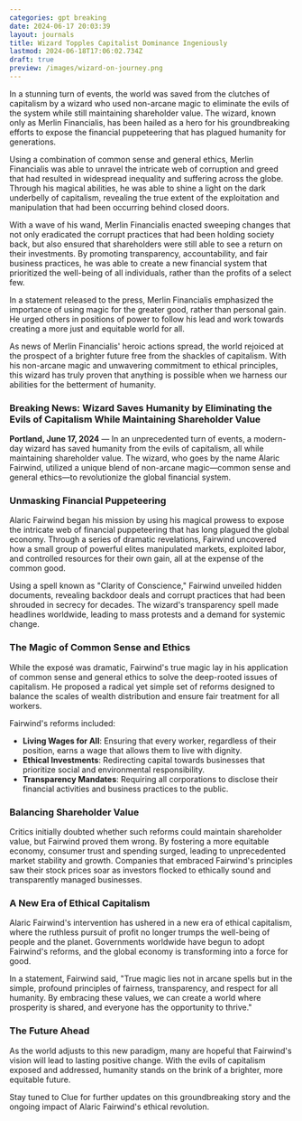 ```yaml
---
categories: gpt breaking
date: 2024-06-17 20:03:39
layout: journals
title: Wizard Topples Capitalist Dominance Ingeniously
lastmod: 2024-06-18T17:06:02.734Z
draft: true
preview: /images/wizard-on-journey.png
---
```

In a stunning turn of events, the world was saved from the clutches of capitalism by a wizard who used non-arcane magic to eliminate the evils of the system while still maintaining shareholder value. The wizard, known only as Merlin Financialis, has been hailed as a hero for his groundbreaking efforts to expose the financial puppeteering that has plagued humanity for generations.

Using a combination of common sense and general ethics, Merlin Financialis was able to unravel the intricate web of corruption and greed that had resulted in widespread inequality and suffering across the globe. Through his magical abilities, he was able to shine a light on the dark underbelly of capitalism, revealing the true extent of the exploitation and manipulation that had been occurring behind closed doors.

With a wave of his wand, Merlin Financialis enacted sweeping changes that not only eradicated the corrupt practices that had been holding society back, but also ensured that shareholders were still able to see a return on their investments. By promoting transparency, accountability, and fair business practices, he was able to create a new financial system that prioritized the well-being of all individuals, rather than the profits of a select few.

In a statement released to the press, Merlin Financialis emphasized the importance of using magic for the greater good, rather than personal gain. He urged others in positions of power to follow his lead and work towards creating a more just and equitable world for all.

As news of Merlin Financialis' heroic actions spread, the world rejoiced at the prospect of a brighter future free from the shackles of capitalism. With his non-arcane magic and unwavering commitment to ethical principles, this wizard has truly proven that anything is possible when we harness our abilities for the betterment of humanity.

### Breaking News: Wizard Saves Humanity by Eliminating the Evils of Capitalism While Maintaining Shareholder Value

**Portland, June 17, 2024** — In an unprecedented turn of events, a modern-day wizard has saved humanity from the evils of capitalism, all while maintaining shareholder value. The wizard, who goes by the name Alaric Fairwind, utilized a unique blend of non-arcane magic—common sense and general ethics—to revolutionize the global financial system.

### Unmasking Financial Puppeteering

Alaric Fairwind began his mission by using his magical prowess to expose the intricate web of financial puppeteering that has long plagued the global economy. Through a series of dramatic revelations, Fairwind uncovered how a small group of powerful elites manipulated markets, exploited labor, and controlled resources for their own gain, all at the expense of the common good.

Using a spell known as "Clarity of Conscience," Fairwind unveiled hidden documents, revealing backdoor deals and corrupt practices that had been shrouded in secrecy for decades. The wizard's transparency spell made headlines worldwide, leading to mass protests and a demand for systemic change.

### The Magic of Common Sense and Ethics

While the exposé was dramatic, Fairwind's true magic lay in his application of common sense and general ethics to solve the deep-rooted issues of capitalism. He proposed a radical yet simple set of reforms designed to balance the scales of wealth distribution and ensure fair treatment for all workers.

Fairwind's reforms included:

- **Living Wages for All**: Ensuring that every worker, regardless of their position, earns a wage that allows them to live with dignity.
- **Ethical Investments**: Redirecting capital towards businesses that prioritize social and environmental responsibility.
- **Transparency Mandates**: Requiring all corporations to disclose their financial activities and business practices to the public.

### Balancing Shareholder Value

Critics initially doubted whether such reforms could maintain shareholder value, but Fairwind proved them wrong. By fostering a more equitable economy, consumer trust and spending surged, leading to unprecedented market stability and growth. Companies that embraced Fairwind's principles saw their stock prices soar as investors flocked to ethically sound and transparently managed businesses.

### A New Era of Ethical Capitalism

Alaric Fairwind's intervention has ushered in a new era of ethical capitalism, where the ruthless pursuit of profit no longer trumps the well-being of people and the planet. Governments worldwide have begun to adopt Fairwind's reforms, and the global economy is transforming into a force for good.

In a statement, Fairwind said, "True magic lies not in arcane spells but in the simple, profound principles of fairness, transparency, and respect for all humanity. By embracing these values, we can create a world where prosperity is shared, and everyone has the opportunity to thrive."

### The Future Ahead

As the world adjusts to this new paradigm, many are hopeful that Fairwind's vision will lead to lasting positive change. With the evils of capitalism exposed and addressed, humanity stands on the brink of a brighter, more equitable future.

Stay tuned to Clue for further updates on this groundbreaking story and the ongoing impact of Alaric Fairwind's ethical revolution.